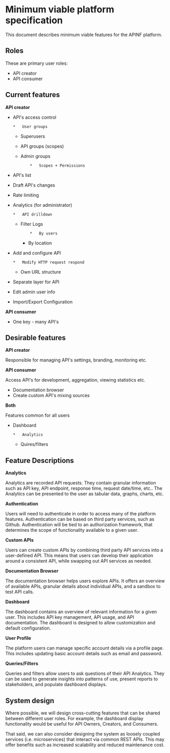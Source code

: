 # Minimum viable platform specification

This document describes minimum viable features for the APINF platform. 

## Roles

These are primary user roles:

*   API creator
*   API consumer

## Current features

**API creator**

*   API's access control

        *   User groups
    *   Superusers
    *   API groups (scopes)
    *   Admin groups 

                *   Scopes + Permissions 

*   API's list
*   Draft API's changes
*   Rate limiting
*   Analytics (for administrator)

        *   API drilldown
    *   Filter Logs

                *   By users
        *   By location

*   Add and configure API 

        *   Modify HTTP request respond
    *   Own URL structure

*   Separate layer for API
*   Edit admin user info
*   Import/Export Configuration

**API consumer**

*   One key - many API's

## Desirable features

**API creator**

Responsible for managing API's settings, branding, monitoring etc.

**API consumer**

Access API's for development, aggregation, viewing statistics etc.

*   Documentation browser
*   Create custom API's mixing sources

**Both**

Features common for all users

*   Dashboard

        *   Analytics
    *   Quires/filters

## Feature Descriptions

**Analytics**

Analytics are recorded API requests. They contain granular information such as API key, API endpoint, response time, request date/time, etc.. The Analytics can be presented to the user as tabular data, graphs, charts, etc.

**Authentication**

Users will need to authenticate in order to access many of the platform features. Authentication can be based on third party services, such as Github. Authentication will be tied to an authorization framework, that determines the scope of functionality available to a given user.

**Custom APIs**

Users can create custom APIs by combining third party API services into a user-defined API. This means that users can develop their application around a consistent API, while swapping out API services as needed.

**Documentation Browser**

The documentation browser helps users explore APIs. It offers an overview of available APIs, granular details about individual APIs, and a sandbox to test API calls.

**Dashboard**

The dashboard contains an overview of relevant information for a given user. This includes API key management, API usage, and API documentation. The dashboard is designed to allow customization and default configuration.

**User Profile**

The platform users can manage specific account details via a profile page. This includes updating basic account details such as email and password.

**Queries/Filters**

Queries and filters allow users to ask questions of their API Analytics. They can be used to generate insights into patterns of use, present reports to stakeholders, and populate dashboard displays.

## System design

Where possible, we will design cross-cutting features that can be shared between different user roles. For example, the dashboard display functionality would be useful for API Owners, Creators, and Consumers.

That said, we can also consider designing the system as loosely coupled services (i.e. microservices) that interact via common REST APIs. This may offer benefits such as increased scalability and reduced maintenance cost.